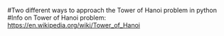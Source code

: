 #Two different ways to approach the Tower of Hanoi problem in python
#Info on Tower of Hanoi problem: https://en.wikipedia.org/wiki/Tower_of_Hanoi
